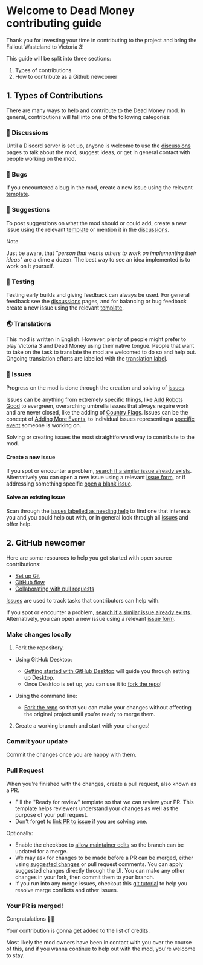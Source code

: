 # Welcome to Dead Money contributing guide <!-- omit in toc -->

Thank you for investing your time in contributing to the project and bring the Fallout Wasteland to Victoria 3!

This guide will be split into three sections:
1. Types of contributions
2. How to contribute as a Github newcomer

## 1. Types of Contributions
There are many ways to help and contribute to the Dead Money mod. In general, contributions will fall into one of the following categories:

### :mega: Discussions
Until a Discord server is set up, anyone is welcome to use the [discussions](https://github.com/Araxiel/Dead_Money-Vicky3_Fallout/discussions) pages to talk about the mod, suggest ideas, or get in general contact with people working on the mod.

### :bug: Bugs
If you encountered a bug in the mod, create a new issue using the relevant [template](https://github.com/Araxiel/Dead_Money-Vicky3_Fallout/issues/new/choose).

### :postbox: Suggestions
To post suggestions on what the mod should or could add, create a new issue using the relevant [template](https://github.com/Araxiel/Dead_Money-Vicky3_Fallout/issues/new/choose) or mention it in the [discussions](https://github.com/Araxiel/Dead_Money-Vicky3_Fallout/discussions).

> [!NOTE]
> Just be aware, that _"person that wants others to work on implementing their ideas"_ are a dime a dozen. The best way to see an idea implemented is to work on it yourself.

### :microscope: Testing
Testing early builds and giving feedback can always be used. For general feedback see the [discussions](https://github.com/Araxiel/Dead_Money-Vicky3_Fallout/discussions) pages, and for balancing or bug feedback create a new issue using the relevant [template](https://github.com/Araxiel/Dead_Money-Vicky3_Fallout/issues/new/choose).

### :earth_asia: Translations
This mod is written in English. However, plenty of people might prefer to play Victoria 3 and Dead Money using their native tongue. People that want to take on the task to translate the mod are welcomed to do so and help out. Ongoing translation efforts are labelled with the [translation label](https://github.com/Araxiel/Dead_Money-Vicky3_Fallout/labels/translation).

### :triangular_flag_on_post: Issues
Progress on the mod is done through the creation and solving of [issues](https://github.com/Araxiel/Dead_Money-Vicky3_Fallout/issues).

Issues can be anything from extremely specific things, like [Add Robots Good](https://github.com/Araxiel/Dead_Money-Vicky3_Fallout/issues/67) to evergreen, overarching umbrella issues that always require work and are never closed, like the adding of [Country Flags](https://github.com/Araxiel/Dead_Money-Vicky3_Fallout/issues/86). Issues can be the concept of [Adding More Events](https://github.com/Araxiel/Dead_Money-Vicky3_Fallout/issues/29), to individual issues representing a [specific event](https://github.com/Araxiel/Dead_Money-Vicky3_Fallout/issues/76) someone is working on.

Solving or creating issues the most straightforward way to contribute to the mod.

#### Create a new issue

If you spot or encounter a problem, [search if a similar issue already exists](https://docs.github.com/en/github/searching-for-information-on-github/searching-on-github/searching-issues-and-pull-requests#search-by-the-title-body-or-comments). Alternatively you can open a new issue using a relevant [issue form](https://github.com/Araxiel/Dead_Money-Vicky3_Fallout/issues/new/choose), or if addressing something specific [open a blank issue](https://github.com/Araxiel/Dead_Money-Vicky3_Fallout/issues/new).

#### Solve an existing issue

Scan through the [issues labelled as needing help](https://github.com/Araxiel/Dead_Money-Vicky3_Fallout/issues?q=is%3Aopen+label%3A%22help+needed+%E2%9D%97%22%2C%22help+wanted%22%2Cno%3Aassignee+) to find one that interests you and you could help out with, or in general look through all [issues](https://github.com/Araxiel/Dead_Money-Vicky3_Fallout/issues) and offer help.

## 2. GitHub newcomer

Here are some resources to help you get started with open source contributions:

- [Set up Git](https://docs.github.com/en/get-started/quickstart/set-up-git)
- [GitHub flow](https://docs.github.com/en/get-started/quickstart/github-flow)
- [Collaborating with pull requests](https://docs.github.com/en/github/collaborating-with-pull-requests)

[Issues](https://docs.github.com/en/github/managing-your-work-on-github/about-issues) are used to track tasks that contributors can help with.

If you spot or encounter a problem, [search if a similar issue already exists](https://docs.github.com/en/github/searching-for-information-on-github/searching-on-github/searching-issues-and-pull-requests#search-by-the-title-body-or-comments). Alternatively, you can open a new issue using a relevant [issue form](https://github.com/Araxiel/Dead_Money-Vicky3_Fallout/issues/new/choose).

### Make changes locally

1. Fork the repository.
- Using GitHub Desktop:
  - [Getting started with GitHub Desktop](https://docs.github.com/en/desktop/installing-and-configuring-github-desktop/getting-started-with-github-desktop) will guide you through setting up Desktop.
  - Once Desktop is set up, you can use it to [fork the repo](https://docs.github.com/en/desktop/contributing-and-collaborating-using-github-desktop/cloning-and-forking-repositories-from-github-desktop)!

- Using the command line:
  - [Fork the repo](https://docs.github.com/en/github/getting-started-with-github/fork-a-repo#fork-an-example-repository) so that you can make your changes without affecting the original project until you're ready to merge them.

2. Create a working branch and start with your changes!

### Commit your update

Commit the changes once you are happy with them.

### Pull Request

When you're finished with the changes, create a pull request, also known as a PR.
- Fill the "Ready for review" template so that we can review your PR. This template helps reviewers understand your changes as well as the purpose of your pull request.
- Don't forget to [link PR to issue](https://docs.github.com/en/issues/tracking-your-work-with-issues/linking-a-pull-request-to-an-issue) if you are solving one.

Optionally:
- Enable the checkbox to [allow maintainer edits](https://docs.github.com/en/github/collaborating-with-issues-and-pull-requests/allowing-changes-to-a-pull-request-branch-created-from-a-fork) so the branch can be updated for a merge.
- We may ask for changes to be made before a PR can be merged, either using [suggested changes](https://docs.github.com/en/github/collaborating-with-issues-and-pull-requests/incorporating-feedback-in-your-pull-request) or pull request comments. You can apply suggested changes directly through the UI. You can make any other changes in your fork, then commit them to your branch.
- If you run into any merge issues, checkout this [git tutorial](https://github.com/skills/resolve-merge-conflicts) to help you resolve merge conflicts and other issues.

### Your PR is merged!

Congratulations :tada::tada:

Your contribution is gonna get added to the list of credits.

Most likely the mod owners have been in contact with you over the course of this, and if you wanna continue to help out with the mod, you're welcome to stay.

